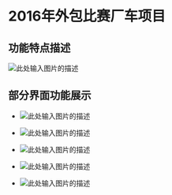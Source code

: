 ﻿# 2016年外包比赛厂车项目

## **功能特点描述**
![此处输入图片的描述][1]

## **部分界面功能展示**
- ![此处输入图片的描述][2]
- ![此处输入图片的描述][3]
- ![此处输入图片的描述][4]
- ![此处输入图片的描述][5]
- ![此处输入图片的描述][6]


  [1]: http://ww1.sinaimg.cn/large/005PDEIvgy1fd8ye6sqdij311y0lck9m
  [2]: http://ww1.sinaimg.cn/large/005PDEIvgy1fd8yfv6jbyj311n0j9kgj
  [3]: http://ww1.sinaimg.cn/large/005PDEIvgy1fd8yggxd0qj311y0jbavi
  [4]: http://ww1.sinaimg.cn/large/005PDEIvgy1fd8yhiuj2yj311y0ji000
  [5]: http://ww1.sinaimg.cn/large/005PDEIvgy1fd8yi7jc8xj311y0jax5v
  [6]: http://ww1.sinaimg.cn/large/005PDEIvgy1fd8yinv98gj311y0j71kx